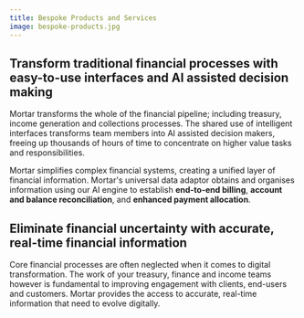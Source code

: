 ```yaml
---
title: Bespoke Products and Services
image: bespoke-products.jpg
---
```


Transform traditional financial processes with easy-to-use interfaces and AI assisted decision making
-----------------------------------------------------------------------------------------------------

Mortar transforms the whole of the financial pipeline; including treasury, income generation and collections processes. The shared use of intelligent interfaces transforms team members into AI assisted decision makers, freeing up thousands of hours of time to concentrate on higher value tasks and responsibilities.

Mortar simplifies complex financial systems, creating a unified layer of financial information. Mortar's universal data adaptor obtains and organises information using our AI engine to establish **end-to-end billing**, **account and balance reconciliation**, and **enhanced payment allocation**.

Eliminate financial uncertainty with accurate, real-time financial information
------------------------------------------------------------------------------

Core financial processes are often neglected when it comes to digital transformation. The work of your treasury, finance and income teams however is fundamental to improving engagement with clients, end-users and customers. Mortar provides the access to accurate, real-time information that need to evolve digitally.
